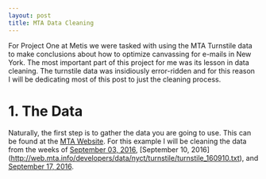 ```yaml
---
layout: post
title: MTA Data Cleaning
---
```


For Project One at Metis we were tasked with using the MTA Turnstile data to 
make conclusions about how to optimize canvassing for e-mails in New York. 
The most important part of this project for me was its lesson in data cleaning.
The turnstile data was insidiously error-ridden and for this reason I will be 
dedicating most of this post to just the cleaning process.  

# 1. The Data

Naturally, the first step is to gather the data you are going to use.
This can be found at the [MTA Website](http://web.mta.info/developers/turnstile.html).
For this example I will be cleaning the data from the weeks of [September 03, 
2016](http://web.mta.info/developers/data/nyct/turnstile/turnstile_160903.txt), 
[September 10, 2016]
(http://web.mta.info/developers/data/nyct/turnstile/turnstile_160910.txt), and 
[September 17, 2016](http://web.mta.info/developers/data/nyct/turnstile/turnstile_160917.txt).
